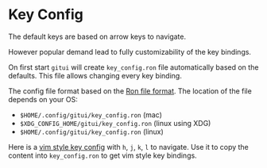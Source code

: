 # Key Config

The default keys are based on arrow keys to navigate.

However popular demand lead to fully customizability of the key bindings.

On first start `gitui` will create `key_config.ron` file automatically based on the defaults.
This file allows changing every key binding.

The config file format based on the [Ron file format](https://github.com/ron-rs/ron).
The location of the file depends on your OS:
* `$HOME/.config/gitui/key_config.ron` (mac)
* `$XDG_CONFIG_HOME/gitui/key_config.ron` (linux using XDG)
* `$HOME/.config/gitui/key_config.ron` (linux)

Here is a [vim style key config](assets/vim_style_key_config.ron) with `h`, `j`, `k`, `l` to navigate. Use it to copy the content into `key_config.ron` to get vim style key bindings.
